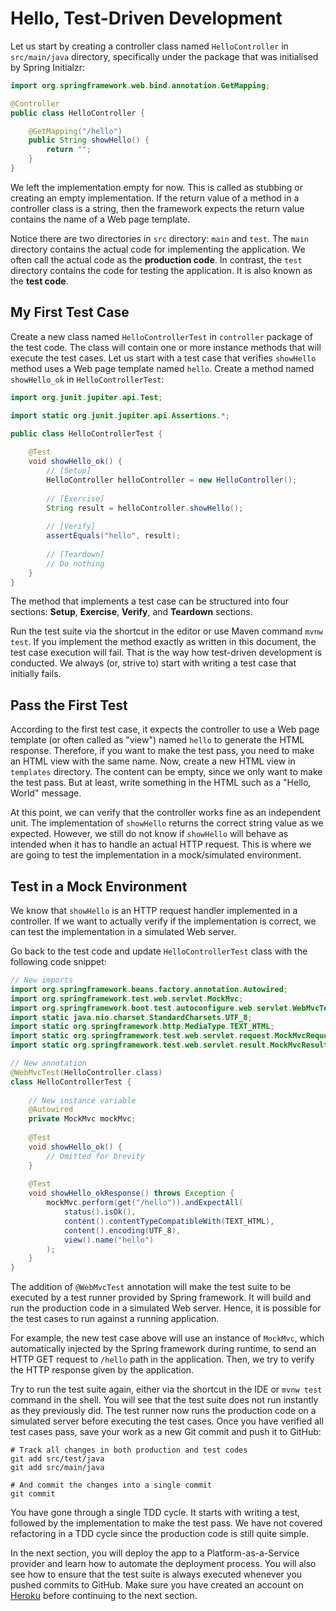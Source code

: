 # Hello, Test-Driven Development

Let us start by creating a controller class named `HelloController` in `src/main/java` directory,
specifically under the package that was initialised by Spring Initialzr:

```java
import org.springframework.web.bind.annotation.GetMapping;

@Controller
public class HelloController {

    @GetMapping("/hello")
    public String showHello() {
        return "";
    }
}
```

We left the implementation empty for now.
This is called as stubbing or creating an empty implementation. 
If the return value of a method in a controller class is a string,
then the framework expects the return value contains the name of a Web page template.

Notice there are two directories in `src` directory: `main` and `test`.
The `main` directory contains the actual code for implementing the application.
We often call the actual code as the **production code**.
In contrast, the `test` directory contains the code for testing the application.
It is also known as the **test code**.

## My First Test Case

Create a new class named `HelloControllerTest` in `controller` package of the test code.
The class will contain one or more instance methods that will execute the test cases.
Let us start with a test case that verifies `showHello` method uses a Web page template named `hello`.
Create a method named `showHello_ok` in `HelloControllerTest`:

```java
import org.junit.jupiter.api.Test;

import static org.junit.jupiter.api.Assertions.*;

public class HelloControllerTest {
    
    @Test
    void showHello_ok() {
        // [Setup]
        HelloController helloController = new HelloController();
        
        // [Exercise]
        String result = helloController.showHello();
        
        // [Verify]
        assertEquals("hello", result);
        
        // [Teardown]
        // Do nothing
    }
}
```

The method that implements a test case can be structured into four sections:
**Setup**, **Exercise**, **Verify**, and **Teardown** sections.

Run the test suite via the shortcut in the editor or use Maven command `mvnw test`.
If you implement the method exactly as written in this document, the test case execution will fail.
That is the way how test-driven development is conducted.
We always (or, strive to) start with writing a test case that initially fails.

## Pass the First Test

According to the first test case, it expects the controller to use a Web page template (or often called as "view") named `hello` to generate the HTML response.
Therefore, if you want to make the test pass, you need to make an HTML view with the same name.
Now, create a new HTML view in `templates` directory.
The content can be empty, since we only want to make the test pass.
But at least, write something in the HTML such as a "Hello, World" message.

At this point, we can verify that the controller works fine as an independent unit.
The implementation of `showHello` returns the correct string value as we expected.
However, we still do not know if `showHello` will behave as intended when it has to handle an actual HTTP request.
This is where we are going to test the implementation in a mock/simulated environment.

## Test in a Mock Environment

We know that `showHello` is an HTTP request handler implemented in a controller.
If we want to actually verify if the implementation is correct,
we can test the implementation in a simulated Web server.

Go back to the test code and update `HelloControllerTest` class with the following code snippet:

```java
// New imports
import org.springframework.beans.factory.annotation.Autowired;
import org.springframework.test.web.servlet.MockMvc;
import org.springframework.boot.test.autoconfigure.web.servlet.WebMvcTest;
import static java.nio.charset.StandardCharsets.UTF_8;
import static org.springframework.http.MediaType.TEXT_HTML;
import static org.springframework.test.web.servlet.request.MockMvcRequestBuilders.get;
import static org.springframework.test.web.servlet.result.MockMvcResultMatchers.*;

// New annotation
@WebMvcTest(HelloController.class)
class HelloControllerTest {
    
    // New instance variable
    @Autowired
    private MockMvc mockMvc;
    
    @Test
    void showHello_ok() {
        // Omitted for brevity
    } 
    
    @Test
    void showHello_okResponse() throws Exception {
        mockMvc.perform(get("/hello")).andExpectAll(
            status().isOk(),
            content().contentTypeCompatibleWith(TEXT_HTML),
            content().encoding(UTF_8),
            view().name("hello")
        );
    }
}
```

The addition of `@WebMvcTest` annotation will make the test suite
to be executed by a test runner provided by Spring framework.
It will build and run the production code in a simulated Web server.
Hence, it is possible for the test cases to run against a running application.

For example, the new test case above will use an instance of `MockMvc`,
which automatically injected by the Spring framework during runtime,
to send an HTTP GET request to `/hello` path in the application.
Then, we try to verify the HTTP response given by the application.

Try to run the test suite again, either via the shortcut in the IDE or `mvnw test` command in the shell.
You will see that the test suite does not run instantly as they previously did.
The test runner now runs the production code on a simulated server before executing the test cases.
Once you have verified all test cases pass, save your work as a new Git commit and push it to GitHub:

```shell
# Track all changes in both production and test codes
git add src/test/java
git add src/main/java

# And commit the changes into a single commit 
git commit
```

You have gone through a single TDD cycle.
It starts with writing a test, followed by the implementation to make the test pass.
We have not covered refactoring in a TDD cycle since the production code is still quite simple.

In the next section, you will deploy the app to a Platform-as-a-Service provider and learn how to automate the deployment process.
You will also see how to ensure that the test suite is always executed whenever you pushed commits to GitHub.
Make sure you have created an account on [Heroku](https://www.heroku.com) before continuing to the next section.
